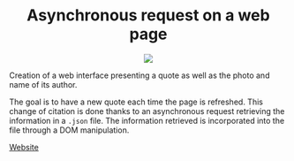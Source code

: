<h1 align="center"> Asynchronous request on a web page </h1>

<p align="center">
<img src="https://img.shields.io/badge/JavaScript-F7DF1E?style=for-the-badge&logo=javascript&logoColor=black"/>
</p>

Creation of a web interface presenting a quote as well as the photo and name of its author.

The goal is to have a new quote each time the page is refreshed. This change of citation is done thanks to an asynchronous request retrieving the information in a `.json` file. The information retrieved is incorporated into the file through a DOM manipulation.

[Website](https://calcagnoloic.github.io/ajax-simple-web-service-request/)
